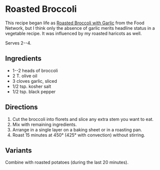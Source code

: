 # Roasted Broccoli

This recipe began life as [Roasted Broccoli with Garlic](http://www.foodnetwork.com/recipes/food-network-kitchens/roasted-broccoli-with-garlic-recipe.html) from the Food Network, but I think only the absence of garlic merits headline status in a vegetable recipe.  It was influenced by my roasted haricots as well.

Serves 2--4.

## Ingredients

* 1--2 heads of broccoli
* 2 T. olive oil
* 3 cloves garlic, sliced
* 1/2 tsp. kosher salt 
* 1/2 tsp. black pepper

## Directions

1. Cut the broccoli into florets and slice any extra stem you want to eat.
2. Mix with remaining ingredients.
3. Arrange in a single layer on a baking sheet or in a roasting pan.
5. Roast 15 minutes at 450° (425° with convection) without stirring.

## Variants

Combine with roasted potatoes (during the last 20 minutes).
